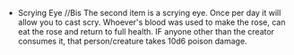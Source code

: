 - Scrying Eye //Bis
The second item is a scrying eye. Once per day it will allow you to cast scry. Whoever's blood was used to make the rose, can eat the rose and return to full health. IF anyone other than the creator consumes it, that person/creature takes 10d6 poison damage.
